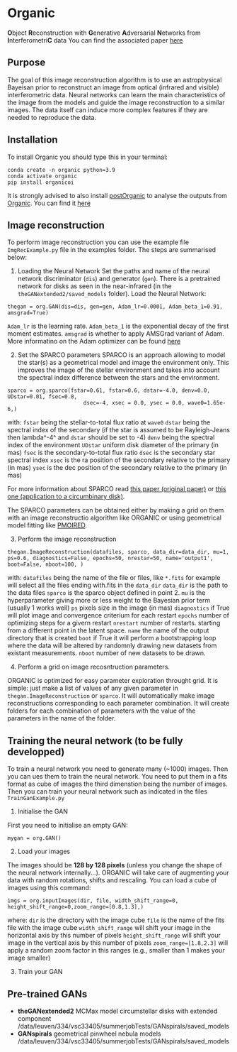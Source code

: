 # Organic
**O**bject **R**econstruction with **G**enerative **A**dversarial **N**etworks from **I**nterferometri**C** data
You can find the associated paper [here](https://ui.adsabs.harvard.edu/abs/2020SPIE11446E..1UC/abstract)

## Purpose

The goal of this image reconstruction algorithm is to use an astropbysical Bayeisan prior to reconstruct an image from optical (infrared and visible) interferometric data.
Neural networks can learn the main characteristics of the image from the models and guide the image reconstruction to a similar images. The data itself can induce more complex features if they are needed to reproduce the data.

## Installation

To install Organic you should type this in your terminal:
```
conda create -n organic python=3.9
conda activate organic
pip install organicoi
```

It is strongly advised to also install [postOrganic](https://github.com/kluskaj/postORGANIC) to analyse the outputs from [Organic](https://github.com/kluskaj/postORGANIC).
You can find it [here](https://github.com/kluskaj/postORGANIC)


## Image reconstruction

To perform image reconstruction you can use the example file `ImgRecExample.py` file in the examples folder.
The steps are summarised below:

1.  Loading the Neural Network
Set the paths and name of the neural network discriminator (`dis`) and generator (`gen`).
There is a pretrained network for disks as seen in the near-infrared (in the `theGANextended2/saved_models` folder).
Load the Neural Network:
```
thegan = org.GAN(dis=dis, gen=gen, Adam_lr=0.0001, Adam_beta_1=0.91, amsgrad=True)
```
`Adam_lr` is the learning rate.
`Adam_beta_1` is the exponential decay of the first moment estimates.
`amsgrad` is whether to apply AMSGrad variant of Adam.
More informatino on the Adam optimizer can be found [here](https://keras.io/api/optimizers/adam/)

2. Set the SPARCO parameters
SPARCO is an approach allowing to model the star(s) as a geometrical model and image the environment only.
This improves the image of the stellar environment and takes into account the spectral index difference between the stars and the environment.
```
sparco = org.sparco(fstar=0.61, fstar=0.6, dstar=-4.0, denv=0.0, UDstar=0.01, fsec=0.0,
                        dsec=-4, xsec = 0.0, ysec = 0.0, wave0=1.65e-6,)
```
with:
`fstar` being the stellar-to-total flux ratio at `wave0`
`dstar` being the spectral index of the secondary (if the star is assumed to be Rayleigh-Jeans then lambda^-4^ and `dstar` should be set to -4)
`denv` being the spectral index of the environment 
`UDstar` uniform disk diameter of the primary (in mas)
`fsec` is the secondary-to-total flux ratio
`dsec` is the secondary star spectral index
`xsec` is the ra position of the secondary relative to the primary (in mas)
`ysec` is the dec position of the secondary relative to the primary (in mas)

For more information about SPARCO read [this paper (original paper)](https://ui.adsabs.harvard.edu/abs/2014A%26A...564A..80K/abstract) or [this one (application to a circumbinary disk)](https://ui.adsabs.harvard.edu/abs/2016A%26A...588L...1H/abstract).

The SPARCO parameters can be obtained either by making a grid on them with an image reconstructio algorithm like ORGANIC or using geometrical model fitting like [PMOIRED](https://github.com/amerand/PMOIRED).

3. Perform the image reconstruction

```
thegan.ImageReconstruction(datafiles, sparco, data_dir=data_dir, mu=1, ps=0.6, diagnostics=False, epochs=50, nrestar=50, name='output1', boot=False, nboot=100, )
```
with:
`datafiles` being the name of the file or files, like `*.fits` for example will select all the files ending with.fits in the `data_dir`
`data_dir` is the path to the data files
`sparco` is the sparco object defined in point 2.
`mu` is the hyperparameter giving more or less weight to the Bayesian prior term (usually 1 works well)
`ps` pixels size in the image (in mas)
`diagnostics` if True will plot image and convergence criterium for each restart
`epochs` number of optimizing steps for a givern restart
`nrestart` number of restarts. starting from a different point in the latent space.
`name` the name of the output directory that is created
`boot` if True it will perform a bootstrapping loop where the data will be altered by randomnly drawing new datasets from existant measurements.
`nboot` number of new datasets to be drawn.

4. Perform a grid on image recosntruction parameters.

ORGANIC is optimized for easy parameter exploration throught grid.
It is simple: just make a list of values of any given parameter in `thegan.ImageReconstruction` or `sparco`.
It will automatically make image reconstructions corresponding to each parameter combination.
It will create folders for each combination of parameters with the value of the parameters in the name of the folder.


## Training the neural network (to be fully developped)

To train a neural network you need to generate many (~1000) images. Then you can ues them to train the neural network. You need to put them in a fits format as cube of images the third dimenstion being the number of images.
Then you can train your neural network such as indicated in the files `TrainGanExample.py`

1. Initialise the GAN

First you need to initialise an empty GAN:
```
mygan = org.GAN()
```

2. Load your images

The images should be **128 by 128 pixels** (unless you change the shape of the neural network internally...).
ORGANIC will take care of augmenting your data with random rotations, shifts and rescaling. 
You can load a cube of images using this command:
```
imgs = org.inputImages(dir, file, width_shift_range=0, height_shift_range=0,zoom_range=[0.8,1.3],)
```
where:
`dir` is the directory with the image cube
`file` is the name of the fits file with the image cube
`width_shift_range` will shift your image in the horizontal axis by this number of pixels
`height_shift_range` will shift your image in the vertical axis by this number of pixels
`zoom_range=[1.8,2.3]` will apply a random zoom factor in this ranges (e.g., smaller than 1 makes your image smaller)

3. Train your GAN



## Pre-trained GANs
- **theGANextended2** MCMax model circumstellar disks with extended component /data/leuven/334/vsc33405/summerjobTests/GANspirals/saved_models
- **GANspirals** geometrical pinwheel nebula models /data/leuven/334/vsc33405/summerjobTests/GANspirals/saved_models
